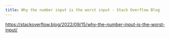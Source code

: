 ```yaml
---
title: Why the number input is the worst input - Stack Overflow Blog
---
```


https://stackoverflow.blog/2022/09/15/why-the-number-input-is-the-worst-input/


